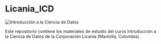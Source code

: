 # Licania_ICD
![Introducción a la Ciencia de Datos](https://licania.org/img/datascience_web.jpg)

Este repositorio contiene los materiales de estudio del curos Introducción a la Ciencia de Datos de la Corporación Licania (Marinilla, Colombia).

